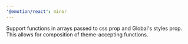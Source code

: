 ```yaml
---
'@emotion/react': minor
---
```


Support functions in arrays passed to css prop and Global's styles prop. This allows for composition of theme-accepting functions.
